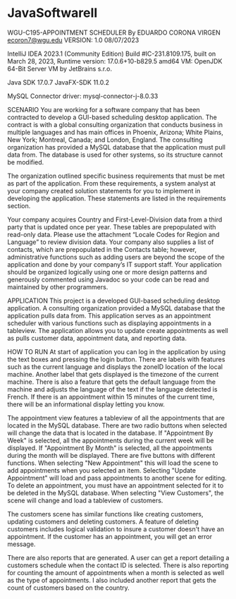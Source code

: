 # JavaSoftwareII
WGU-C195-APPOINTMENT SCHEDULER
By EDUARDO CORONA VIRGEN
ecoron7@wgu.edu
VERSION: 1.0
08/07/2023

IntelliJ IDEA 2023.1 (Community Edition)
Build #IC-231.8109.175, built on March 28, 2023,
Runtime version: 17.0.6+10-b829.5 amd64
VM: OpenJDK 64-Bit Server VM by JetBrains s.r.o.

Java SDK 17.0.7
JavaFX-SDK 11.0.2

MySQL Connector driver: mysql-connector-j-8.0.33

SCENARIO
You are working for a software company that has been contracted to develop a GUI-based scheduling desktop application.
The contract is with a global consulting organization that conducts business in multiple languages and has main offices
in Phoenix, Arizona; White Plains, New York; Montreal, Canada; and London, England. The consulting organization has
provided a MySQL database that the application must pull data from. The database is used for other systems, so its
structure cannot be modified.

The organization outlined specific business requirements that must be met as part of the application. From these
requirements, a system analyst at your company created solution statements for you to implement in developing the
application. These statements are listed in the requirements section.

Your company acquires Country and First-Level-Division data from a third party that is updated once per year. These
tables are prepopulated with read-only data. Please use the attachment “Locale Codes for Region and Language” to review
division data. Your company also supplies a list of contacts, which are prepopulated in the Contacts table; however,
administrative functions such as adding users are beyond the scope of the application and done by your company’s
IT support staff. Your application should be organized logically using one or more design patterns and generously
commented using Javadoc so your code can be read and maintained by other programmers.

APPLICATION
This project is a developed GUI-based scheduling desktop application. A consulting organization provided a
MySQL database that the application pulls data from. This application serves as an appointment scheduler
with various functions such as displaying appointments in a tableview. The application allows you to update
create appointments as well as pulls customer data, appointment data, and reporting data.

HOW TO RUN
At start of application you can log in the application by using the text boxes and pressing the login button. There
are labels with features such as the current language and displays the zoneID location of the local machine. Another
label that gets displayed is the timezone of the current machine. There is also a feature that gets the default
language from the machine and adjusts the language of the text if the language detected is French. If there is an
appointment within 15 minutes of the current time, there will be an informational display letting you know.

The appointment view features a tableview of all the appointments that are located in the MySQL database. There are
two radio buttons when selected will change the data that is located in the database. If "Appointment By Week" is
selected, all the appointments during the current week will be displayed. If "Appointment By Month" is selected, all
the appointments during the month will be displayed. There are five buttons with different functions. When selecting
"New Appointment" this will load the scene to add appointments when you selected an item. Selecting "Update Appointment"
will load and pass appointments to another scene for editing. To delete an appointment, you must have an appointment
selected for it to be deleted in the MySQL database. When selecting "View Customers", the scene will change and load
a tableview of customers.

The customers scene has similar functions like creating customers, updating customers and deleting customers. A feature
of deleting customers includes logical validation to insure a customer doesn't have an appointment. If the customer has
an appointment, you will get an error message.

There are also reports that are generated. A user can get a report detailing a customers schedule when the contact ID
is selected. There is also reporting for counting the amount of appointments when a month is selected as well as the
type of appointments. I also included another report that gets the count of customers based on the country.



